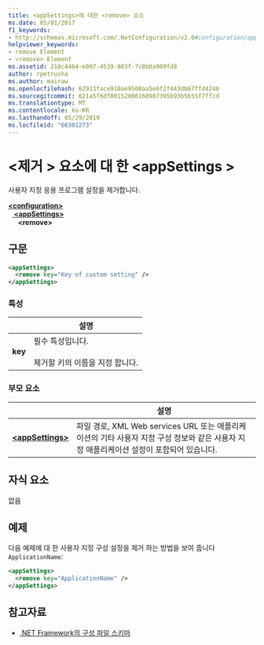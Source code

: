 ```yaml
---
title: <appSettings>에 대한 <remove> 요소
ms.date: 05/01/2017
f1_keywords:
- http://schemas.microsoft.com/.NetConfiguration/v2.0#configuration/appSettings/remove
helpviewer_keywords:
- remove Element
- <remove> Element
ms.assetid: 218c4464-e007-4539-803f-7c8b0a909fd8
author: rpetrusha
ms.author: mairaw
ms.openlocfilehash: 62913face910ae9500aa5e6f2f443db67ffd4240
ms.sourcegitcommit: 621a5f6df00152006160987395b93b5b55f7ffcd
ms.translationtype: MT
ms.contentlocale: ko-KR
ms.lasthandoff: 05/29/2019
ms.locfileid: "66301273"
---
```

# <a name="remove-element-for-appsettings"></a>\<제거 > 요소에 대 한 \<appSettings >

사용자 지정 응용 프로그램 설정을 제거합니다.

[ **\<configuration>** ](~/docs/framework/configure-apps/file-schema/configuration-element.md)   
&nbsp;&nbsp;[ **\<appSettings>** ](~/docs/framework/configure-apps/file-schema/appsettings/appsettings-element-for-configuration.md)   
&nbsp;&nbsp;&nbsp;&nbsp; **\<remove>**

## <a name="syntax"></a>구문

```xml
<appSettings>
  <remove key="Key of custom setting" />
</appSettings>
```

### <a name="attribute"></a>특성

|         | 설명 |
| ------- | ----------- |
| **key** | 필수 특성입니다.<br><br>제거할 키의 이름을 지정 합니다. |

### <a name="parent-element"></a>부모 요소

|     | 설명 |
| --- | ----------- |
| [ **\<appSettings>** ](~/docs/framework/configure-apps/file-schema/appsettings/appsettings-element-for-configuration.md) | 파일 경로, XML Web services URL 또는 애플리케이션의 기타 사용자 지정 구성 정보와 같은 사용자 지정 애플리케이션 설정이 포함되어 있습니다. |

## <a name="child-elements"></a>자식 요소

없음

## <a name="example"></a>예제

다음 예제에 대 한 사용자 지정 구성 설정을 제거 하는 방법을 보여 줍니다 `ApplicationName`:

```xml
<appSettings>
  <remove key="ApplicationName" />
</appSettings>
```

## <a name="see-also"></a>참고자료

- [.NET Framework의 구성 파일 스키마](~/docs/framework/configure-apps/file-schema/index.md)
